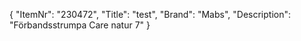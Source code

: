 {
  "ItemNr": "230472",
  "Title": "test",
  "Brand": "Mabs",
  "Description": "Förbandsstrumpa Care natur 7"
}